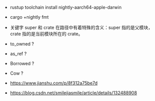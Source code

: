 - rustup toolchain install nightly-aarch64-apple-darwin
- cargo +nightly fmt



- 关键字 super 和 crate 在路径中有着特殊的含义：super 指的是父模块，crate 指的是当前模块所在的 crate。


- to_owned   ?
- as_ref   ?
- Borrowed   ?
- Cow   ?



- https://www.jianshu.com/p/8f312a75be7d
- https://blog.csdn.net/smilejiasmile/article/details/132488908
